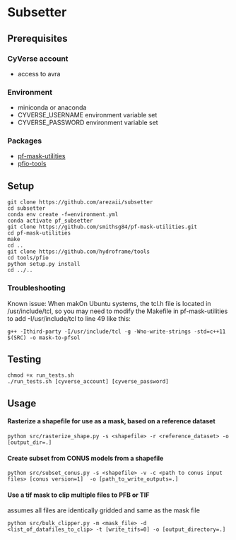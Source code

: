 # Subsetter

## Prerequisites

### CyVerse account 
* access to avra

### Environment
* miniconda or anaconda
* CYVERSE_USERNAME environment variable set
* CYVERSE_PASSWORD environment variable set

### Packages
* [pf-mask-utilities](https://github.com/smithsg84/pf-mask-utilities.git)
* [pfio-tools](https://github.com/hydroframe/tools)

## Setup

```
git clone https://github.com/arezaii/subsetter
cd subsetter
conda env create -f=environment.yml
conda activate pf_subsetter
git clone https://github.com/smithsg84/pf-mask-utilities.git
cd pf-mask-utilities
make
cd ..
git clone https://github.com/hydroframe/tools
cd tools/pfio
python setup.py install
cd ../..
```

### Troubleshooting

Known issue: When makOn Ubuntu systems, the tcl.h file is located in /usr/include/tcl, so you may need to modify
the Makefile in pf-mask-utilities to add -I/usr/include/tcl to line 49 like this:
```
g++ -Ithird-party -I/usr/include/tcl -g -Wno-write-strings -std=c++11 $(SRC) -o mask-to-pfsol
```

## Testing
```
chmod +x run_tests.sh
./run_tests.sh [cyverse_account] [cyverse_password]
```

## Usage

#### Rasterize a shapefile for use as a mask, based on a reference dataset
```
python src/rasterize_shape.py -s <shapefile> -r <reference_dataset> -o [output_dir=.]
```

#### Create subset from CONUS models from a shapefile
```
python src/subset_conus.py -s <shapefile> -v -c <path to conus input files> [conus version=1]  -o [path_to_write_outputs=.]
```

#### Use a tif mask to clip multiple files to PFB or TIF

assumes all files are identically gridded and same as the mask file
```
python src/bulk_clipper.py -m <mask_file> -d <list_of_datafiles_to_clip> -t [write_tifs=0] -o [output_directory=.]
```

